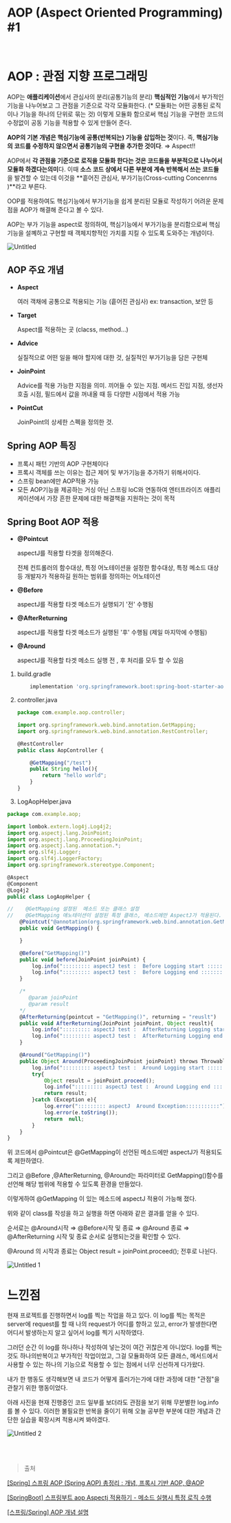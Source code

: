 # AOP (Aspect Oriented Programming) #1


<br/>


# AOP : 관점 지향 프로그래밍

AOP는 **애플리케이션**에서 관심사의 분리(공통기능의 분리)  **핵심적인 기능**에서 부가적인 기능을 나누어보고 그 관점을 기준으로 각각 모듈화한다. (* 모듈화는 어떤 공통된 로직이나 기능을 하나의 단위로 묶는 것) 이렇게 모듈화 함으로써 핵심 기능을 구현한 코드의 수정없이 공동 기능을 적용할 수 있게 만들어 준다. 

**AOP의 기본 개념은 핵심기능에 공통(반복되는) 기능을 삽입하는 것**이다. 즉, **핵심기능의 코드를 수정하지 않으면서 공통기능의 구현을 추가한 것이다**.  ⇒ Aspect!!

  AOP에서 **각 관점을 기준으로 로직을 모듈화 한다는 것은 코드들을 부분적으로 나누어서 모듈화 하겠다는의미**다. 이때 **소스 코드 상에서 다른 부분에 계속 반복해서 쓰는 코드들**을 발견할 수 있는데 이것을 **흩어진 관심사, 부가기능(Cross-cutting Concenrns )**라고 부른다. 

OOP를 적용하여도 핵심기능에서 부가기능을 쉽게 분리된 모듈로 작성하기 어려운 문제점을 AOP가 해결해 준다고 볼 수 있다. 

AOP는 부가 기능을 aspect로 정의하여, 핵심기능에서 부가기능을 분리함으로써 핵심기능을 설꼐하고 구현할 때 객체지향적인 가치를 지킬 수 있도록 도와주는 개념이다. 

![Untitled](https://user-images.githubusercontent.com/63430211/120209827-159f1080-c26a-11eb-9342-167dcd42b077.png)

## AOP 주요 개념



- **Aspect**

    여러 객채에 공통으로 적용되는 기능 (흩어진 관심사) ex: transaction, 보안 등

- **Target**

    Aspect를 적용하는 곳 (clacss, method...)

- **Advice**

    실질적으로 어떤 일을 해야 할지에 대한 것, 실질적인 부가기능을 담은 구현체

- **JoinPoint**

     Advice를 적용 가능한 지점을 의미. 끼어들 수 있는 지점. 메서드 진입 지점, 생선자 호출 시점, 필드에서 값을 꺼내올 때 등 다양한 시점에서 적용 가능

- **PointCut**

    JoinPoint의 상세한 스펙을 정의한 것. 

## Spring AOP 특징



- 프록시 패턴 기반의 AOP 구현체이다
- 프록시 객체를 쓰는 이유는 접근 제어 및 부가기능을 추가하기 위해서이다.
- 스프링 bean에만 AOP적용 가능
- 모든 AOP기능을 제공하는 거싱 아닌 스프링 loC와 연동하여 엔터프라이즈 애플리케이션에서 가장 흔한 문제에 대한 해결책을 지원하는 것이 목적

## Spring Boot AOP 적용



- **@Pointcut**

    aspectJ를 적용할 타겟을 정의해준다. 

    전체 컨트롤러의 함수대상, 특정 어노테이션을 설정한 함수대상, 특정 메소드 대상 등 개발자가 적용하길 원하는 범위를 정의하는 어노테이션

- **@Before**

    aspectJ를 적용할 타겟 메소드가 실행되기 '전' 수행됨

- **@AfterReturning**

    aspectJ를 적용할 타겟 메소드가 실행된 '후' 수행됨 (제일 마지막에 수행됨)

- **@Around**

    aspectJ를 적용할 타겟 메소드 실행 전 , 후 처리를 모두 할 수 있음

1. build.gradle

    ```jsx
    	implementation 'org.springframework.boot:spring-boot-starter-aop'
    ```

2. controller.java

    ```jsx
    package com.example.aop.controller;

    import org.springframework.web.bind.annotation.GetMapping;
    import org.springframework.web.bind.annotation.RestController;

    @RestController
    public class AopController {

        @GetMapping("/test")
        public String hello(){
            return "hello world";
        }
    }
    ```

3. LogAopHelper.java

```jsx
package com.example.aop;

import lombok.extern.log4j.Log4j2;
import org.aspectj.lang.JoinPoint;
import org.aspectj.lang.ProceedingJoinPoint;
import org.aspectj.lang.annotation.*;
import org.slf4j.Logger;
import org.slf4j.LoggerFactory;
import org.springframework.stereotype.Component;

@Aspect
@Component
@Log4j2
public class LogAopHelper {

//    @GetMapping 설정된  메소드 또는 클래스 설정
//    @GetMapping 애노테이션이 설정된 특정 클래스, 메소드에만 AspectJ가 적용된다.
    @Pointcut("@annotation(org.springframework.web.bind.annotation.GetMapping)")
    public void GetMapping() {

    }

    @Before("GetMapping()")
    public void before(JoinPoint joinPoint) {
        log.info("::::::::: aspectJ test :  Before Logging start :::::::::::");
        log.info("::::::::: aspectJ test :  Before Logging end :::::::::::");
    }

    /*
       @param joinPoint
       @param result
    */
    @AfterReturning(pointcut = "GetMapping()", returning = "reuslt")
    public void AfterReturning(JoinPoint joinPoint, Object reuslt){
        log.info("::::::::: aspectJ test :  AfterReturning Logging start :::::::::::");
        log.info("::::::::: aspectJ test :  AfterReturning Logging end :::::::::::");
    }

    @Around("GetMapping()")
    public Object Around(ProceedingJoinPoint joinPoint) throws Throwable {
        log.info("::::::::: aspectJ test :  Around Logging start :::::::::::");
        try{
            Object result = joinPoint.proceed();
            log.info("::::::::: aspectJ test :  Around Logging end :::::::::::");
            return result;
        }catch (Exception e){
            log.error("::::::::: aspectJ  Around Exception:::::::::::");
            log.error(e.toString());
            return  null;
        }
    }
}
```

위 코드에서 @Pointcut은 @GetMapping이 선언된 메소드에만 aspectJ가 적용되도록 제한하였다. 

그리고 @Before ,@AfterReturning, @Around는 파라미터로 GetMapping()함수를 선언해 해당 범위에 적용할 수 있도록 환경을 만들었다.

이렇게하여 @GetMapping 이 있는 메소드에 aspectJ 적용이 가능해 졌다. 

위와 같이 class를 작성을 하고 실행을 하면 아래와 같은 결과를 얻을 수 있다. 

순서로는 @Around시작 ⇒ @Before시작 및 종료 ⇒ @Around 종료 ⇒ @AfterReturning 시작 및 종료 순서로 실행되는것을 확인할 수 있다. 

@Around 의 시작과 종료는 Object result = joinPoint.proceed(); 전후로 나뉜다.


![Untitled 1](https://user-images.githubusercontent.com/63430211/120209856-1cc61e80-c26a-11eb-902f-ff8555495a24.png)



# 느낀점



현재 프로젝트를 진행하면서 log를 찍는 작업을 하고 있다. 이 log를 찍는 목적은 server에 request를 할 때 나의 request가 어디를 향하고 있고, error가 발생한다면 어디서 발생하는지 알고 싶어서 log를 찍기 시작하였다. 

그러던 순간 이 log를 하나하나 작성하여 넣는것이 여간 귀찮은게 아니었다. log를 찍는것도 하나의반복이고 부가적인 작업이었고, 그걸 모듈화하여 모든 클래스, 메서드에서 사용할 수 있는 하나의 기능으로 적용할 수 있는 점에서 너무 신선하게 다가왔다. 

내가 한 행동도 생각해보면 내 코드가 어떻게 흘러가는가에 대한 과정에 대한 "관점"을 관찰기 위한 행동이었다. 

아래 사진을 현재 진행중인 코드 일부를 보더라도 관점을 보기 위해 무분별한 log.info를 볼 수 있다. 이러한 불필요한 반복을 줄이기 위해 오늘 공부한 부분에 대한 개념과 간단한 실습을 확장시켜 적용시켜 봐야겠다. 


![Untitled 2](https://user-images.githubusercontent.com/63430211/120209886-23ed2c80-c26a-11eb-8f35-13f4a93ffda4.png)


<br/>


<br/>


> 출처


[[Spring] 스프링 AOP (Spring AOP) 총정리 : 개념, 프록시 기반 AOP, @AOP](https://engkimbs.tistory.com/746)



[[SpringBoot] 스프링부트 aop Aspectj 적용하기 - 메소드 실행시 특정 로직 수행](https://vmpo.tistory.com/100)

[[스프링/Spring] AOP 개념 설명](https://ktko.tistory.com/entry/Spring-AOP-%EA%B0%9C%EB%85%90-%EC%84%A4%EB%AA%85)